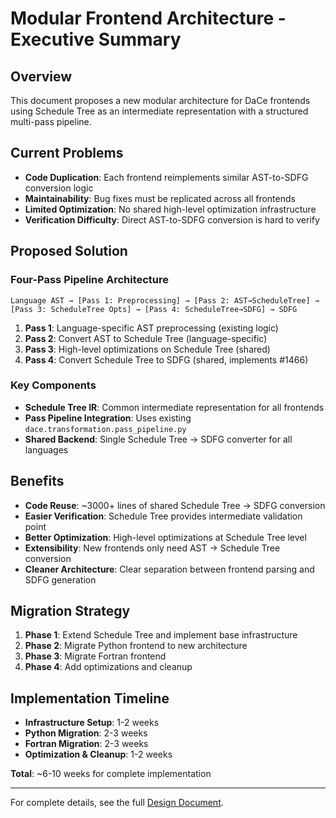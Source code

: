 # Modular Frontend Architecture - Executive Summary

## Overview
This document proposes a new modular architecture for DaCe frontends using Schedule Tree as an intermediate representation with a structured multi-pass pipeline.

## Current Problems
- **Code Duplication**: Each frontend reimplements similar AST-to-SDFG conversion logic
- **Maintainability**: Bug fixes must be replicated across all frontends
- **Limited Optimization**: No shared high-level optimization infrastructure
- **Verification Difficulty**: Direct AST-to-SDFG conversion is hard to verify

## Proposed Solution

### Four-Pass Pipeline Architecture
```
Language AST → [Pass 1: Preprocessing] → [Pass 2: AST→ScheduleTree] → [Pass 3: ScheduleTree Opts] → [Pass 4: ScheduleTree→SDFG] → SDFG
```

1. **Pass 1**: Language-specific AST preprocessing (existing logic)
2. **Pass 2**: Convert AST to Schedule Tree (language-specific)
3. **Pass 3**: High-level optimizations on Schedule Tree (shared)
4. **Pass 4**: Convert Schedule Tree to SDFG (shared, implements #1466)

### Key Components
- **Schedule Tree IR**: Common intermediate representation for all frontends
- **Pass Pipeline Integration**: Uses existing `dace.transformation.pass_pipeline.py`
- **Shared Backend**: Single Schedule Tree → SDFG converter for all languages

## Benefits
- **Code Reuse**: ~3000+ lines of shared Schedule Tree → SDFG conversion
- **Easier Verification**: Schedule Tree provides intermediate validation point
- **Better Optimization**: High-level optimizations at Schedule Tree level
- **Extensibility**: New frontends only need AST → Schedule Tree conversion
- **Cleaner Architecture**: Clear separation between frontend parsing and SDFG generation

## Migration Strategy
1. **Phase 1**: Extend Schedule Tree and implement base infrastructure
2. **Phase 2**: Migrate Python frontend to new architecture
3. **Phase 3**: Migrate Fortran frontend
4. **Phase 4**: Add optimizations and cleanup

## Implementation Timeline
- **Infrastructure Setup**: 1-2 weeks
- **Python Migration**: 2-3 weeks
- **Fortran Migration**: 2-3 weeks
- **Optimization & Cleanup**: 1-2 weeks

**Total**: ~6-10 weeks for complete implementation

---

For complete details, see the full [Design Document](modular-frontend-architecture.md).
